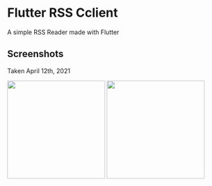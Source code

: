 # Flutter RSS Cclient

A simple RSS Reader made with Flutter

## Screenshots
Taken April 12th, 2021

<img src="https://i.irq.pw/u/18.42.21-12.04.21.jpg" width="225px" /> <img src="https://i.irq.pw/u/18.43.40-12.04.21.jpg" width="225px" />
